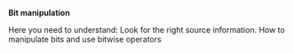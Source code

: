 **Bit manipulation**

Here you need to understand:
Look for the right source information.
How to manipulate bits and use bitwise operators
